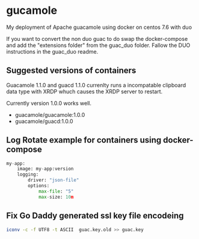 # gucamole
My deployment of Apache guacamole using docker on centos 7.6 with duo

If you want to convert the non duo guac to do swap the docker-compose and add the "extensions folder" from the guac_duo folder.
Fallow the DUO instructions in the guac_duo readme. 

Suggested versions of containers
--------------------------------
Guacamole 1.1.0 and guacd 1.1.0 currenlty runs a incompatable clipboard data type with XRDP whuch causes the XRDP server to restart. 

Currently version 1.0.0 works well. 

- guacamole/guacamole:1.0.0
- guacamole/guacd:1.0.0


Log Rotate example for containers using docker-compose
------------------------------------------------------

```python
my-app:
    image: my-app:version
    logging:
        driver: "json-file"
        options:
            max-file: "5"
            max-size: 10m
```
           
           
Fix Go Daddy generated ssl key file encodeing
---------------------------------------------
```bash
iconv -c -f UTF8 -t ASCII  guac.key.old >> guac.key
```

